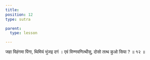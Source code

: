 ```yaml
---
title: 
position: 12
type: sutra

parent:
  type: lesson

---
```


जहा विहंगमा पिंगा, थिमियं भुंजइ दगं । 
एवं विण्णवणित्थीसु, दोसो तत्थ कुओ सिया ? ॥ १२ ॥ 
